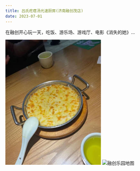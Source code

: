 ```yaml
---
title: 吕氏疙瘩汤光速厨房(济南融创茂店) 
date: 2023-07-01
---
```


在融创开心玩一天，吃饭、游乐场、游戏厅、电影《消失的她》...

![芝士烤红薯](./images/芝士烤红薯.jpg)
![融创乐园地图](./images/融创乐园地图.jpg)